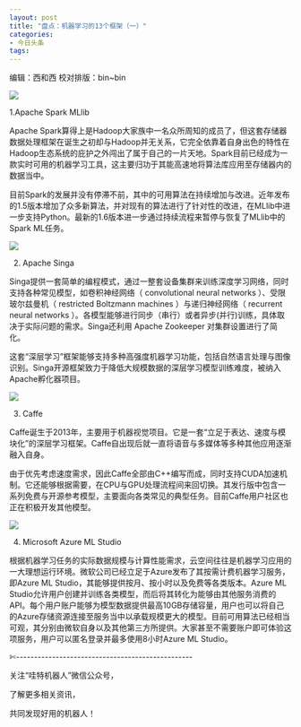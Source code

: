 ```yaml
---
layout: post
title: "盘点：机器学习的13个框架（一）"
categories:
- 今日头条
tags:
---
```

编辑：西和西 校对排版：bin~bin

![](http://p2.pstatp.com/large/bda0003b7a1efc09303)

1.Apache Spark MLlib

Apache Spark算得上是Hadoop大家族中一名众所周知的成员了，但这套存储器数据处理框架在诞生之初却与Hadoop并无关系，它完全依靠着自身出色的特性在Hadoop生态系统的庇护之外闯出了属于自己的一片天地。Spark目前已经成为一款实时可用的机器学习工具，这主要归功于其能高速地将算法库应用至存储器内的数据当中。

目前Spark的发展并没有停滞不前，其中的可用算法在持续增加与改进。近年发布的1.5版本增加了众多新算法，并对现有的算法进行了针对性的改进，在MLlib中进一步支持Python。最新的1.6版本进一步通过持续流程来暂停与恢复了MLlib中的Spark ML任务。

![](http://p1.pstatp.com/large/bdc0003b92450050db5)

2. Apache Singa

Singa提供一套简单的编程模式，通过一整套设备集群来训练深度学习网络，同时支持各种常见模型，如卷积神经网络（ convolutional neural networks ）、受限玻尔兹曼机（ restricted Boltzmann machines ）与递归神经网络（ recurrent neural networks ）。各模型能够进行同步（串行）或者异步(并行)训练，具体取决于实际问题的需求。Singa还利用 Apache Zookeeper 对集群设置进行了简化。

这套“深层学习”框架能够支持多种高强度机器学习功能，包括自然语言处理与图像识别。Singa开源框架致力于降低大规模数据的深层学习模型训练难度，被纳入Apache孵化器项目。

![](http://p3.pstatp.com/large/ba50008776a6015e83f)

3. Caffe

Caffe诞生于2013年，主要用于机器视觉项目。它是一套“立足于表达、速度与模块化”的深层学习框架。Caffe自出现后就一直将语音与多媒体等多种其他应用逐渐融入自身。

由于优先考虑速度需求，因此Caffe全部由C++编写而成，同时支持CUDA加速机制。它还能够根据需要，在CPU与GPU处理流程间来回切换。其发行版中包含一系列免费与开源参考模型，主要面向各类常见的典型任务。目前Caffe用户社区也正在积极开发其他模型。

![](http://p3.pstatp.com/large/ba5000877d3cc51f9a5)

4. Microsoft Azure ML Studio

根据机器学习任务的实际数据规模与计算性能需求，云空间往往是机器学习应用的一大理想运行环境。微软公司已经立足于Azure发布了其按需计费机器学习服务，即Azure ML Studio，其能够提供按月、按小时以及免费等各类版本。Azure ML Studio允许用户创建并训练各类模型，而后将其转化为能够由其他服务消费的API。每个用户账户能够为模型数据提供最高10GB存储容量，用户也可以将自己的Azure存储资源连接至服务当中以承载规模更大的模型。目前可用算法已经相当可观，其分别由微软自身以及其他第三方所提供。大家甚至不需要账户即可体验这项服务，用户可以匿名登录并最多使用8小时Azure ML Studio。

✄-------------------------------------------------

关注“哇特机器人”微信公众号，

了解更多相关资讯，

共同发现好用的机器人！